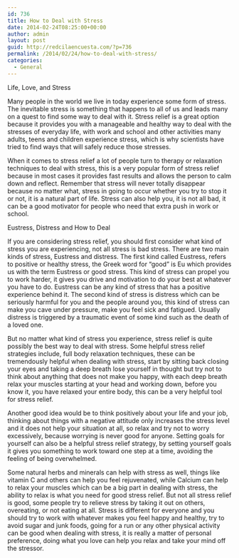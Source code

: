 ```yaml
---
id: 736
title: How to Deal with Stress
date: 2014-02-24T08:25:00+00:00
author: admin
layout: post
guid: http://redcilaencuesta.com/?p=736
permalink: /2014/02/24/how-to-deal-with-stress/
categories:
  - General
---
```

Life, Love, and Stress

Many people in the world we live in today experience some form of stress. The inevitable stress is something that happens to all of us and leads many on a quest to find some way to deal with it. Stress relief is a great option because it provides you with a manageable and healthy way to deal with the stresses of everyday life, with work and school and other activities many adults, teens and children experience stress, which is why scientists have tried to find ways that will safely reduce those stresses.

When it comes to stress relief a lot of people turn to therapy or relaxation techniques to deal with stress, this is a very popular form of stress relief because in most cases it provides fast results and allows the person to calm down and reflect. Remember that stress will never totally disappear because no matter what, stress in going to occur whether you try to stop it or not, it is a natural part of life. Stress can also help you, it is not all bad, it can be a good motivator for people who need that extra push in work or school.

Eustress, Distress and How to Deal

If you are considering stress relief, you should first consider what kind of stress you are experiencing, not all stress is bad stress. There are two main kinds of stress, Eustress and distress. The first kind called Eustress, refers to positive or healthy stress, the Greek word for &#8220;good&#8221; is Eu which provides us with the term Eustress or good stress. This kind of stress can propel you to work harder, it gives you drive and motivation to do your best at whatever you have to do. Eustress can be any kind of stress that has a positive experience behind it. The second kind of stress is distress which can be seriously harmful for you and the people around you, this kind of stress can make you cave under pressure, make you feel sick and fatigued. Usually distress is triggered by a traumatic event of some kind such as the death of a loved one.

But no matter what kind of stress you experience, stress relief is quite possibly the best way to deal with stress. Some helpful stress relief strategies include, full body relaxation techniques, these can be tremendously helpful when dealing with stress, start by sitting back closing your eyes and taking a deep breath lose yourself in thought but try not to think about anything that does not make you happy, with each deep breath relax your muscles starting at your head and working down, before you know it, you have relaxed your entire body, this can be a very helpful tool for stress relief.

Another good idea would be to think positively about your life and your job, thinking about things with a negative attitude only increases the stress level and it does not help your situation at all, so relax and try not to worry excessively, because worrying is never good for anyone. Setting goals for yourself can also be a helpful stress relief strategy, by setting yourself goals it gives you something to work toward one step at a time, avoiding the feeling of being overwhelmed.

Some natural herbs and minerals can help with stress as well, things like vitamin C and others can help you feel rejuvenated, while Calcium can help to relax your muscles which can be a big part in dealing with stress, the ability to relax is what you need for good stress relief. But not all stress relief is good, some people try to relieve stress by taking it out on others, overeating, or not eating at all. Stress is different for everyone and you should try to work with whatever makes you feel happy and healthy, try to avoid sugar and junk foods, going for a run or any other physical activity can be good when dealing with stress, it is really a matter of personal preference, doing what you love can help you relax and take your mind off the stressor.